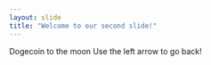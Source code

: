```yaml
---
layout: slide
title: "Welcome to our second slide!"
---
```

Dogecoin to the moon
Use the left arrow to go back!
